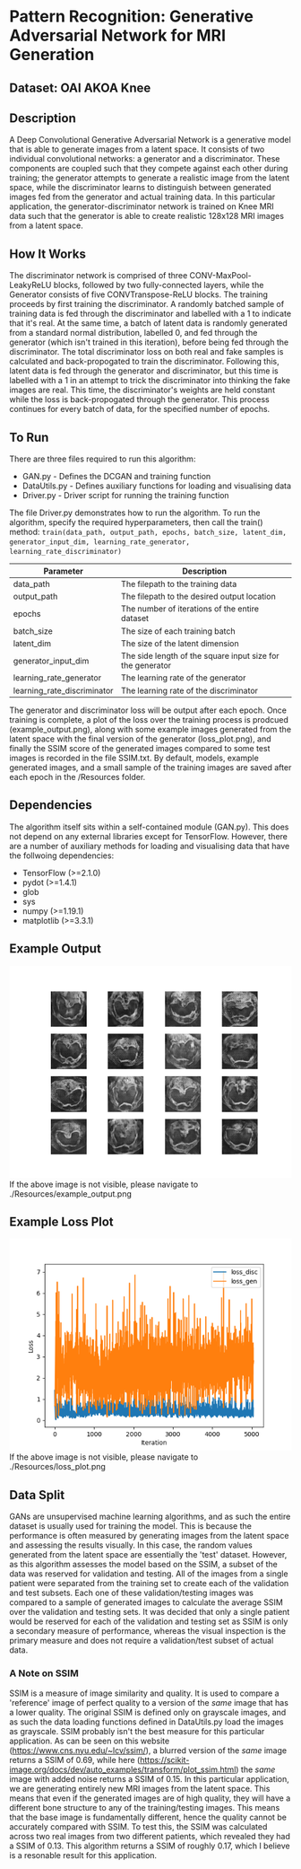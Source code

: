 # Pattern Recognition: Generative Adversarial Network for MRI Generation
## Dataset: OAI AKOA Knee

## Description
A Deep Convolutional Generative Adversarial Network is a generative model that is able to generate images from a latent space. It consists of two individual convolutional networks: a generator and a discriminator. These components are coupled such that they compete against each other during training; the generator attempts to generate a realistic image from the latent space, while the discriminator learns to distinguish between generated images fed from the generator and actual training data. In this particular application, the generator-discriminator network is trained on Knee MRI data such that the generator is able to create realistic 128x128 MRI images from a latent space. 

## How It Works
The discriminator network is comprised of three CONV-MaxPool-LeakyReLU blocks, followed by two fully-connected layers, while the Generator consists of five CONVTranspose-ReLU blocks. The training proceeds by first training the discriminator. A randomly batched sample of training data is fed through the discriminator and labelled with a 1 to indicate that it's real. At the same time, a batch of latent data is randomly generated from a standard normal distribution, labelled 0, and fed through the generator (which isn't trained in this iteration), before being fed through the discriminator. The total discriminator loss on both real and fake samples is calculated and back-propogated to train the discriminator. Following this, latent data is fed through the generator and discriminator, but this time is labelled with a 1 in an attempt to trick the discriminator into thinking the fake images are real. This time, the discriminator's weights are held constant while the loss is back-propogated through the generator. This process continues for every batch of data, for the specified number of epochs.

## To Run
There are three files required to run this algorithm:
* GAN.py - Defines the DCGAN and training function
* DataUtils.py - Defines auxiliary functions for loading and visualising data
* Driver.py - Driver script for running the training function

The file Driver.py demonstrates how to run the algorithm. To run the algorithm, specify the required hyperparameters, then call the train() method: `train(data_path, output_path, epochs, batch_size, latent_dim, generator_input_dim, learning_rate_generator, learning_rate_discriminator)` 

Parameter | Description
--------- | -----------
data_path | The filepath to the training data
output_path | The filepath to the desired output location
epochs | The number of iterations of the entire dataset
batch_size | The size of each training batch
latent_dim | The size of the latent dimension
generator_input_dim | The side length of the square input size for the generator
learning_rate_generator | The learning rate of the generator
learning_rate_discriminator | The learning rate of the discriminator

The generator and discriminator loss will be output after each epoch. Once training is complete, a plot of the loss over the training process is prodcued (example_output.png), along with some example images generated from the latent space with the final version of the generator (loss_plot.png), and finally the SSIM score of the generated images compared to some test images is recorded in the file SSIM.txt. By default, models, example generated images, and a small sample of the training images are saved after each epoch in the /Resources folder.


## Dependencies
The algorithm itself sits within a self-contained module (GAN.py). This does not depend on any external libraries except for TensorFlow. However, there are a number of auxiliary methods for loading and visualising data that have the follwoing dependencies:
* TensorFlow (>=2.1.0)
* pydot (>=1.4.1)
* glob
* sys
* numpy (>=1.19.1)
* matplotlib (>=3.3.1)


## Example Output
![Example Output](Resources/example_output.png)  
If the above image is not visible, please navigate to ./Resources/example_output.png


## Example Loss Plot
![Example Loss Plot](Resources/loss_plot.png)  
If the above image is not visible, please navigate to ./Resources/loss_plot.png


## Data Split
GANs are unsupervised machine learning algorithms, and as such the entire dataset is usually used for training the model. This is because the performance is often measured by generating images from the latent space and assessing the results visually. In this case, the random values generated from the latent space are essentially the 'test' dataset. However, as this algorithm assesses the model based on the SSIM, a subset of the data was reserved for validation and testing. All of the images from a single patient were separated from the training set to create each of the validation and test subsets. Each one of these validation/testing images was compared to a sample of generated images to calculate the average SSIM over the validation and testing sets. It was decided that only a single patient would be reserved for each of the validation and testing set as SSIM is only a secondary measure of performance, whereas the visual inspection is the primary measure and does not require a validation/test subset of actual data.


### A Note on SSIM
SSIM is a measure of image similarity and quality. It is used to compare a 'reference' image of perfect quality to a version of the *same* image that has a lower quality. The original SSIM is defined only on grayscale images, and as such the data loading functions defined in DataUtils.py load the images as grayscale. SSIM probably isn't the best measure for this particular application. As can be seen on this website (https://www.cns.nyu.edu/~lcv/ssim/), a blurred version of the *same* image returns a SSIM of 0.69, while here (https://scikit-image.org/docs/dev/auto_examples/transform/plot_ssim.html) the *same* image with added noise returns a SSIM of 0.15. In this particular application, we are generating entirely new MRI images from the latent space. This means that even if the generated images are of high quality, they will have a different bone structure to any of the training/testing images. This means that the base image is fundamentally different, hence the quality cannot be accurately compared with SSIM. To test this, the SSIM was calculated across two real images from two different patients, which revealed they had a SSIM of 0.13. This algorithm returns a SSIM of roughly 0.17, which I believe is a resonable result for this application.

